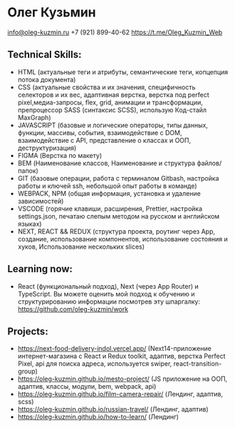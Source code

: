 # Олег Кузьмин

<span>info@oleg-kuzmin.ru</span>
<span>+7 (921) 899-40-62</span>
<span>https://t.me/Oleg_Kuzmin_Web</span>

## Technical Skills:

- HTML (актуальные теги и атрибуты, семантические теги, копцепция потока документа)
- CSS (актуальные свойства и их значения, специфичность селекторов и их вес, адаптивная верстка, верстка под perfect pixel,медиа-запросы, flex, grid, анимации и трансформации, препроцессор SASS (синтаксис SCSS), использую Код-стайл MaxGraph)
- JAVASCRIPT (базовые и логические операторы, типы данных, функции, массивы, события, взаимодействие с DOM, взаимодействие с API, представление о классах и ООП, деструктуризация)
- FIGMA (Верстка по макету)
- BEM (Наименование классов, Наименование и структура файлов/папок)
- GIT (базовые операции, работа c терминалом Gitbash, настройка работы и ключей ssh, небольшой опыт работы в команде)
- WEBPACK, NPM (общая информация, установка и удаление зависимостей)
- VSCODE (горячие клавиши, расширения, Prettier, настройка settings.json, печатаю слепым методом на русском и английском языках)
- NEXT, REACT && REDUX (структура проекта, роутинг через App, создание, использование компонентов, использование состояния и хуков, Использование нескольких slices)

## Learning now:

- React (функциональный подход), Next (через App Router) и TypeScript. Вы можете оценить мой подход к обучению и структурированию информации посмотрев эту шпаргалку: https://github.com/oleg-kuzmin/work

## Projects:

- https://next-food-delivery-indol.vercel.app/
  (Next14-приложение интернет-магазина с React и Redux toolkit, адаптив, верстка Perfect Pixel, api для поиска адреса, используется swiper, react-transition-group)
- https://oleg-kuzmin.github.io/mesto-project/
  (JS приложение на ООП, адаптив, классы, модули, bem, webpack, api)
- https://oleg-kuzmin.github.io/film-camera-repair/
  (Лендинг, адаптив, scss)
- https://oleg-kuzmin.github.io/russian-travel/
  (Лендинг, адаптив)
- https://oleg-kuzmin.github.io/how-to-learn/
  (Лендинг)

